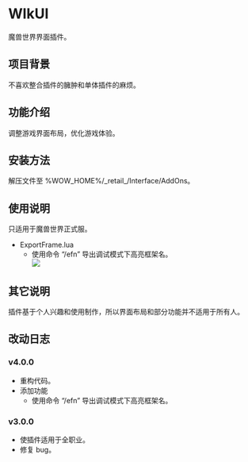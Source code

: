 # WlkUI
魔兽世界界面插件。

## 项目背景
不喜欢整合插件的臃肿和单体插件的麻烦。

## 功能介绍
调整游戏界面布局，优化游戏体验。

## 安装方法
解压文件至 %WOW_HOME%/_retail\_/Interface/AddOns。

## 使用说明
只适用于魔兽世界正式服。

- ExportFrame.lua
  - 使用命令 “/efn” 导出调试模式下高亮框架名。  
  ![](https://github.com/czy211/picture-library/blob/master/resources/wlk-ui/efn.jpg)

## 其它说明
插件基于个人兴趣和使用制作，所以界面布局和部分功能并不适用于所有人。

## 改动日志
### v4.0.0
- 重构代码。
- 添加功能
  - 使用命令 “/efn” 导出调试模式下高亮框架名。

### v3.0.0
- 使插件适用于全职业。
- 修复 bug。

